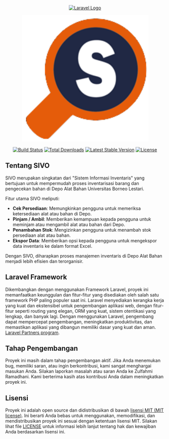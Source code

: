 <p align="center"><a href="https://laravel.com" target="_blank"><img src="https://raw.githubusercontent.com/laravel/art/master/logo-lockup/5%20SVG/2%20CMYK/1%20Full%20Color/laravel-logolockup-cmyk-red.svg" width="400" alt="Laravel Logo"></a></p>
<p align="center"><a href="https://sivo.unbl.ac.id" target="_blank"><img src="https://raw.githubusercontent.com/izzoel/SIVO/8fbef2e19239b8f38350428e9569c2c322a143b5/public/assets/img/sivo.png" width="400" alt="SIVO Logo"></a></p>

<p align="center">
<a href="https://github.com/laravel/framework/actions"><img src="https://github.com/laravel/framework/workflows/tests/badge.svg" alt="Build Status"></a>
<a href="https://packagist.org/packages/laravel/framework"><img src="https://img.shields.io/packagist/dt/laravel/framework" alt="Total Downloads"></a>
<a href="https://packagist.org/packages/laravel/framework"><img src="https://img.shields.io/packagist/v/laravel/framework" alt="Latest Stable Version"></a>
<a href="https://packagist.org/packages/laravel/framework"><img src="https://img.shields.io/packagist/l/laravel/framework" alt="License"></a>
</p>

## Tentang SIVO

SIVO merupakan singkatan dari "Sistem Informasi Inventaris" yang bertujuan untuk mempermudah proses inventarisasi barang dan pengecekan bahan di Depo Alat Bahan Universitas Borneo Lestari.

Fitur utama SIVO meliputi:

- **Cek Persediaan**: Memungkinkan pengguna untuk memeriksa ketersediaan alat atau bahan di Depo.
- **Pinjam / Ambil**: Memberikan kemampuan kepada pengguna untuk meminjam atau mengambil alat atau bahan dari Depo.
- **Penambahan Stok**: Mengizinkan pengguna untuk menambah stok persediaan alat atau bahan.
- **Ekspor Data**: Memberikan opsi kepada pengguna untuk mengekspor data inventaris ke dalam format Excel.

Dengan SIVO, diharapkan proses manajemen inventaris di Depo Alat Bahan menjadi lebih efisien dan terorganisir.



## Laravel Framework

Dikembangkan dengan menggunakan Framework Laravel, proyek ini memanfaatkan keunggulan dan fitur-fitur yang disediakan oleh salah satu framework PHP paling populer saat ini. Laravel menyediakan kerangka kerja yang kuat dan ekstensibel untuk pengembangan aplikasi web, dengan fitur-fitur seperti routing yang elegan, ORM yang kuat, sistem otentikasi yang lengkap, dan banyak lagi. Dengan menggunakan Laravel, pengembang dapat mempercepat pengembangan, meningkatkan produktivitas, dan memastikan aplikasi yang dibangun memiliki dasar yang kuat dan aman. [Laravel Partners program](https://laravel.com).


## Tahap Pengembangan

Proyek ini masih dalam tahap pengembangan aktif. Jika Anda menemukan bug, memiliki saran, atau ingin berkontribusi, kami sangat menghargai masukan Anda. Silakan laporkan masalah atau saran Anda ke Zulfahmi Ramadhani. Kami berterima kasih atas kontribusi Anda dalam meningkatkan proyek ini.

## Lisensi

Proyek ini adalah open source dan didistribusikan di bawah [lisensi MIT (MIT license)](https://opensource.org/licenses/MIT). Ini berarti Anda bebas untuk menggunakan, memodifikasi, dan mendistribusikan proyek ini sesuai dengan ketentuan lisensi MIT. Silakan lihat file [LICENSE](LICENSE) untuk informasi lebih lanjut tentang hak dan kewajiban Anda berdasarkan lisensi ini.
